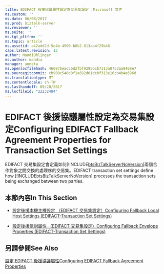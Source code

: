 ```yaml
---
title: EDIFACT 後援協議屬性設定為交易集設定 |Microsoft 文件
ms.custom: ''
ms.date: 06/08/2017
ms.prod: biztalk-server
ms.reviewer: ''
ms.suite: ''
ms.tgt_pltfrm: ''
ms.topic: article
ms.assetid: a42add2d-5e4b-4590-b8b2-813aa4f29b46
caps.latest.revision: 13
author: MandiOhlinger
ms.author: mandia
manager: anneta
ms.openlocfilehash: 46087beac5bd2fbf92956cb7313a0753aa9408e7
ms.sourcegitcommit: cb908c540d8f1a692d01dc8f313e16cb4b4e696d
ms.translationtype: MT
ms.contentlocale: zh-TW
ms.lasthandoff: 09/20/2017
ms.locfileid: "22232494"
---
```

# <a name="configuring-edifact-fallback-agreement-properties-for-transaction-set-settings"></a><span data-ttu-id="7e9b5-102">EDIFACT 後援協議屬性設定為交易集設定</span><span class="sxs-lookup"><span data-stu-id="7e9b5-102">Configuring EDIFACT Fallback Agreement Properties for Transaction Set Settings</span></span>
<span data-ttu-id="7e9b5-103">EDIFACT 交易集設定會定義如何[!INCLUDE[btsBizTalkServerNoVersion](../includes/btsbiztalkservernoversion-md.md)]兩個合作對象之間交換的處理序的交易集。</span><span class="sxs-lookup"><span data-stu-id="7e9b5-103">EDIFACT transaction set settings define how [!INCLUDE[btsBizTalkServerNoVersion](../includes/btsbiztalkservernoversion-md.md)] processes the transaction sets being exchanged between two parties.</span></span>  
  
## <a name="in-this-section"></a><span data-ttu-id="7e9b5-104">本節內容</span><span class="sxs-lookup"><span data-stu-id="7e9b5-104">In This Section</span></span>  
  
-   [<span data-ttu-id="7e9b5-105">設定後援本機主機設定 （EDIFACT 交易集設定）</span><span class="sxs-lookup"><span data-stu-id="7e9b5-105">Configuring Fallback Local Host Settings (EDIFACT-Transaction Set Settings)</span></span>](../core/configuring-fallback-local-host-settings-edifact-transaction-set-settings.md)  
  
-   [<span data-ttu-id="7e9b5-106">設定後援信封屬性 （EDIFACT 交易集設定）</span><span class="sxs-lookup"><span data-stu-id="7e9b5-106">Configuring Fallback Envelope Properties (EDIFACT-Transaction Set Settings)</span></span>](../core/configuring-fallback-envelope-properties-edifact-transaction-set-settings.md)  
  
## <a name="see-also"></a><span data-ttu-id="7e9b5-107">另請參閱</span><span class="sxs-lookup"><span data-stu-id="7e9b5-107">See Also</span></span>  
 [<span data-ttu-id="7e9b5-108">設定 EDIFACT 後援協議屬性</span><span class="sxs-lookup"><span data-stu-id="7e9b5-108">Configuring EDIFACT Fallback Agreement Properties</span></span>](../core/configuring-edifact-fallback-agreement-properties.md)